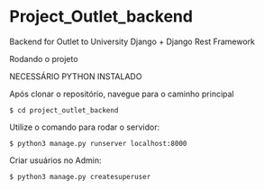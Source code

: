 # Project_Outlet_backend

Backend for Outlet to University
Django + Django Rest Framework

Rodando o projeto

NECESSÁRIO PYTHON INSTALADO

Após clonar o repositório, navegue para o caminho principal

    $ cd project_outlet_backend

Utilize o comando para rodar o servidor:

    $ python3 manage.py runserver localhost:8000

Criar usuários no Admin:

    $ python3 manage.py createsuperuser
